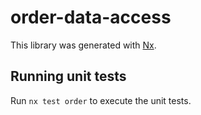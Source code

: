 # order-data-access

This library was generated with [Nx](https://nx.dev).

## Running unit tests

Run `nx test order` to execute the unit tests.

